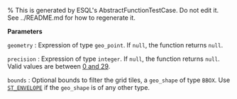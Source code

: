 % This is generated by ESQL's AbstractFunctionTestCase. Do not edit it. See ../README.md for how to regenerate it.

**Parameters**

`geometry`
:   Expression of type `geo_point`. If `null`, the function returns `null`.

`precision`
:   Expression of type `integer`. If `null`, the function returns `null`. Valid values are between [0 and 29](https://wiki.openstreetmap.org/wiki/Zoom_levels).

`bounds`
:   Optional bounds to filter the grid tiles, a `geo_shape` of type `BBOX`. Use [`ST_ENVELOPE`](#esql-st_envelope) if the `geo_shape` is of any other type.

